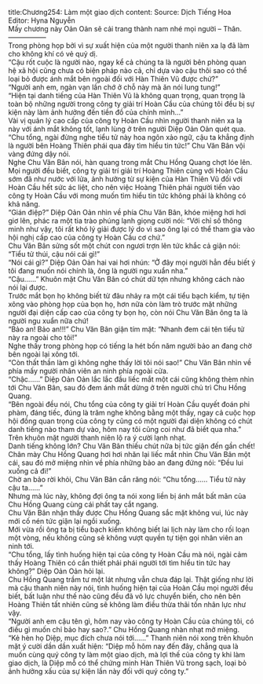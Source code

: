 title:Chương254: Làm một giao dịch
content:
Source: Dịch Tiếng Hoa<br>Editor: Hyna Nguyễn<br>Mấy chương này Oản Oản sẽ cải trang thành nam nhé mọi người – Thân.<br>—————–<br>Trong phòng họp bởi vì sự xuất hiện của một người thanh niên xa lạ đã làm cho không khí có vẻ quỷ dị.<br>“Cậu rốt cuộc là người nào, ngay kể cả chúng ta là người bên phòng quan hệ xã hội cũng chưa có biện pháp nào cả, chỉ dựa vào cậu thôi sao có thể loại bỏ được ánh mắt bên ngoài đối với Hàn Thiên Vũ được chứ?”<br>“Người anh em, ngàn vạn lần chớ ở chỗ này mà ăn nói lung tung!”<br>“Hiện tại danh tiếng của Hàn Thiên Vũ là không quan trọng, quan trọng là toàn bộ những người trong công ty giải trí Hoàn Cầu của chúng tôi đều bị sự kiện này làm ảnh hưởng đến tiền đồ của chính mình…”<br>Vài vị quản lý cao cấp của công ty Hoàn Cầu nhìn người thanh niên xa lạ này với ánh mắt không tốt, lạnh lùng ở trên người Diệp Oản Oản quét qua.<br>“Chu tổng, ngài đừng nghe tiểu tử này hoa ngôn xảo ngữ, cậu ta khẳng định là người bên Hoàng Thiên phái qua đây tìm hiểu tin tức!” Chu Văn Bân vội vàng đứng dậy nói.<br>Nghe Chu Văn Bân nói, hàn quang trong mắt Chu Hồng Quang chợt lóe lên. Mọi người đều biết, công ty giải trí giải trí Hoàng Thiên cùng với Hoàn Cầu sớm đã như nước với lửa, ảnh hưởng từ sự kiện của Hàn Thiên Vũ đối với Hoàn Cầu hết sức ác liệt, cho nên việc Hoàng Thiên phái người tiến vào công ty Hoàn Cầu với mong muốn tìm hiểu tin tức không phải là không có khả năng.<br>“Gián điệp?” Diệp Oản Oản nhìn về phía Chu Văn Bân, khóe miệng hơi hơi giơ lên, phác ra một tia trào phúng lạnh giọng cười nói: “Với chỉ số thông minh như vậy, tôi rất khó lý giải được lý do vì sao ông lại có thể tham gia vào hội nghị cấp cao của công ty Hoàn Cầu cơ chứ.”<br>Chu Văn Bân sửng sốt một chút con ngươi trợn lên tức khắc cả giận nói: “Tiểu tử thúi, cậu nói cái gì!”<br>“Nói cái gì?” Diệp Oản Oản hai vai hơi nhún: “Ở đây mọi người hẳn đều biết ý tôi đang muốn nói chính là, ông là người ngu xuẩn nha.”<br>“Cậu……” Khuôn mặt Chu Văn Bân có chút dữ tợn nhưng không cách nào nói lại được.<br>Trước mắt bọn họ không biết từ đâu nhảy ra một cái tiểu bạch kiểm, tự tiện xông vào phòng họp của bọn họ, hơn nữa còn làm trò trước mặt những người đại diện cấp cao của công ty bọn họ, còn nói Chu Văn Bân ông ta là người ngu xuẩn nữa chứ!<br>“Bảo an! Bảo an!!!” Chu Văn Bân giận tím mặt: “Nhanh đem cái tên tiểu tử này ra ngoài cho tôi!”<br>Nghe thấy trong phòng họp có tiếng la hét bốn năm người bảo an đang chờ bên ngoài lại xông tới.<br>“Còn thất thần làm gì không nghe thấy lời tôi nói sao!” Chu Văn Bân nhìn về phía mấy người nhân viên an ninh phía ngoài cửa.<br>“Chậc……” Diệp Oản Oản lắc lắc đầu liếc mắt một cái cũng không thèm nhìn tới Chu Văn Bân, sau đó đem ánh mắt dừng ở trên người chủ trì Chu Hồng Quang.<br>“Bên ngoài đều nói, Chu tổng của công ty giải trí Hoàn Cầu quyết đoán phi phàm, đáng tiếc, đúng là trăm nghe không bằng một thấy, ngay cả cuộc họp hội đồng quan trọng của công ty cũng có một người đại diện không có chút danh tiếng nào tham dự vào, hôm nay tôi cũng coi như đã biết qua nha.” Trên khuôn mặt người thanh niên lộ ra ý cười lạnh nhạt.<br>Danh tiếng không lớn? Chu Văn Bân thiếu chút nữa bị tức giận đến gần chết!<br>Chân mày Chu Hồng Quang hơi hơi nhăn lại liếc mắt nhìn Chu Văn Bân một cái, sau đó mở miệng nhìn về phía những bảo an đang đứng nói: “Đều lui xuống cả đi!”<br>Chờ an bảo rời khỏi, Chu Văn Bân cắn răng nói: “Chu tổng…… Tiểu tử này cậu ta……”<br>Nhưng mà lúc này, không đợi ông ta nói xong liền bị ánh mắt bất mãn của Chu Hồng Quang cùng cái phất tay cắt ngang.<br>Chu Văn Bân nhận thấy được Chu Hồng Quang sắc mặt không vui, lúc này mới cố nén tức giận lại ngồi xuống.<br>Mới vừa rồi ông ta bị tiểu bạch kiểm không biết lai lịch này làm cho rối loạn một vòng, nếu không cũng sẽ không vượt quyền tự tiện gọi nhân viên an ninh tới.<br>“Chu tổng, lấy tình huống hiện tại của công ty Hoàn Cầu mà nói, ngài cảm thấy Hoàng Thiên có cần thiết phải phái người tới tìm hiểu tin tức hay không?” Diệp Oản Oản hỏi lại.<br>Chu Hồng Quang trầm tư một lát nhưng vẫn chưa đáp lại. Thật giống như lời mà cậu thanh niên này nói, tình huống hiện tại của Hoàn Cầu mọi người đều biết, bất luận như thế nào cũng đều đã vô lực chuyển biến, cho nên bên Hoàng Thiên tất nhiên cũng sẽ không làm điều thừa thãi tốn nhân lực như vậy.<br>“Người anh em cậu tên gì, hôm nay vào công ty Hoàn Cầu của chúng tôi, có điều gì muốn chỉ bảo hay sao?.” Chu Hồng Quang nhàn nhạt mở miệng.<br>“Kẻ hèn họ Diệp, mục đích chưa nói tới……” Thanh niên nói xong trên khuôn mặt ý cười dần dần xuất hiện: “Diệp mỗ hôm nay đến đây, chẳng qua là muốn cùng quý công ty làm một giao dịch, mà lợi thế của công ty khi làm giao dịch, là Diệp mỗ có thể chứng minh Hàn Thiên Vũ trong sạch, loại bỏ ảnh hưởng xấu của sự kiện lần này đối với quý công ty.”